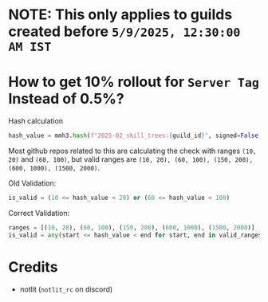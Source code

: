 # NOTE: This only applies to guilds created before `5/9/2025, 12:30:00 AM IST`

# How to get 10% rollout for `Server Tag` Instead of 0.5%?

Hash calculation
```python
hash_value = mmh3.hash(f"2025-02_skill_trees:{guild_id}", signed=False) % 10000
```

Most github repos related to this are calculating the check with ranges `(10, 20)` and `(60, 100)`, but valid ranges are `(10, 20), (60, 100), (150, 200), (600, 1000), (1500, 2000)`.

Old Validation:
```python
is_valid = (10 <= hash_value < 20) or (60 <= hash_value < 100)
```
Correct Validation:
```python
ranges = [(10, 20), (60, 100), (150, 200), (600, 1000), (1500, 2000)]
is_valid = any(start <= hash_value < end for start, end in valid_ranges)
```

# Credits

- notlit (`notlit_rc` on discord)